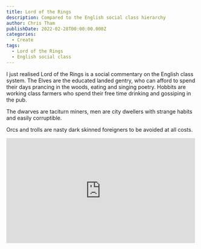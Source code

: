 ```yaml
---
title: Lord of the Rings
description: Compared to the English social class hierarchy
author: Chris Tham
publishDate: 2022-02-28T00:00:00.000Z
categories:
  - Create
tags:
  - Lord of the Rings
  - English social class
---
```


I just realised Lord of the Rings is a social commentary on the English class system. The Elves are the educated landed gentry, who can afford to spend their days prancing in the woods, eating and singing poetry.
Hobbits are working class farmers who spend their free time drinking and gossiping in the pub.

The dwarves are taciturn miners, men are city dwellers with strange habits and easily corruptible.

Orcs and trolls are nasty dark skinned foreigners to be avoided at all costs.

<iframe src="https://www.facebook.com/plugins/post.php?href=https%3A%2F%2Fwww.facebook.com%2Fchris1.tham%2Fposts%2Fpfbid02zrVKTxzmj6Ec3LNGBUUPYmuB9saZTZofh2vLngVbcVfTcayMdfNnXjuvoEsdyh7Fl&show_text=true&width=500" width="500" height="278" style="border:none;overflow:hidden" scrolling="no" frameborder="0" allowfullscreen="true" allow="autoplay; clipboard-write; encrypted-media; picture-in-picture; web-share"></iframe>
